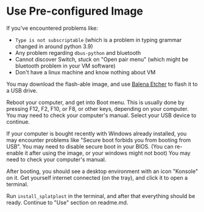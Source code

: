 # Use Pre-configured Image

If you've encountered problems like:
- `Type is not subscriptable` (which is a problem in typing grammar changed in around python 3.9)
- Any problem regarding `dbus-python` and bluetooth
- Cannot discover Switch, stuck on "Open pair menu" (which might be bluetooth problem in your VM software)
- Don't have a linux machine and know nothing about VM

You may download the flash-able image, and use [Balena Etcher](https://www.balena.io/etcher/) to flash it to a USB drive.

Reboot your computer, and get into Boot menu. This is usually done by pressing F12, F2, F10, or F8, or other keys, depending on your computer. You may need to check your computer's manual. Select your USB device to continue.

If your computer is bought recently with Windows already installed, you may encounter problems like "Secure boot forbids you from booting from USB". You may need to disable secure boot in your BIOS. (You can re-enable it after using the image, or your windows might not boot) You may need to check your computer's manual.

After booting, you should see a desktop environment with an icon "Konsole" on it. Get yourself internet connected (on the tray), and click it to open a terminal.

Run `install_splatplost` in the terminal, and after that everything should be ready. Continue to "Use" section on readme.md.